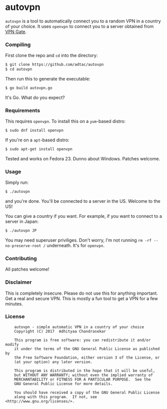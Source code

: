 # autovpn

`autovpn` is a tool to automatically connect you to a random VPN in a country
of your choice. It uses `openvpn` to connect you to a server obtained
from [VPN Gate](http://www.vpngate.net/en/).

### Compiling

First clone the repo and `cd` into the directory:

```bash
$ git clone https://github.com/adtac/autovpn
$ cd autovpn
```

Then run this to generate the executable:

```bash
$ go build autovpn.go
```

It's Go. What do you expect?

### Requirements

This requires `openvpn`. To install this on a `yum`-based distro:

```bash
$ sudo dnf install openvpn
```

If you're on a `apt`-based distro:

```bash
$ sudo apt-get install openvpn
```

Tested and works on Fedora 23. Dunno about Windows. Patches welcome.

### Usage

Simply run:

```bash
$ ./autovpn
```

and you're done. You'll be connected to a server in the US. Welcome to the US!

You can give a country if you want. For example, if you want to connect to a server
in Japan:

```bash
$ ./autovpn JP
```

You may need superuser priviliges. Don't worry, I'm not running `rm -rf --no-preserve-root /`
underneath. It's for `openvpn`.

### Contributing

All patches welcome!

### Disclaimer

This is completely insecure. Please do not use this for anything important. Get a
real and secure VPN. This is mostly a fun tool to get a VPN for a few minutes.

### License

```
    autovpn - simple automatic VPN in a country of your choice
    Copyright (C) 2017  Adhityaa Chandrasekar

    This program is free software: you can redistribute it and/or modify
    it under the terms of the GNU General Public License as published by
    the Free Software Foundation, either version 3 of the License, or
    (at your option) any later version.

    This program is distributed in the hope that it will be useful,
    but WITHOUT ANY WARRANTY; without even the implied warranty of
    MERCHANTABILITY or FITNESS FOR A PARTICULAR PURPOSE.  See the
    GNU General Public License for more details.

    You should have received a copy of the GNU General Public License
    along with this program.  If not, see <http://www.gnu.org/licenses/>.
```
